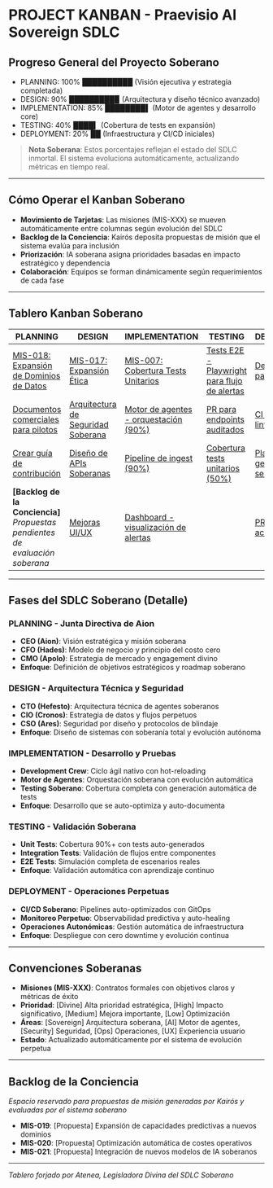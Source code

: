 # PROJECT KANBAN - Praevisio AI Sovereign SDLC

## Progreso General del Proyecto Soberano
- PLANNING: 100% ██████████ (Visión ejecutiva y estrategia completada)
- DESIGN: 90% █████████▉ (Arquitectura y diseño técnico avanzado)
- IMPLEMENTATION: 85% ████████▌ (Motor de agentes y desarrollo core)
- TESTING: 40% ████▍ (Cobertura de tests en expansión)
- DEPLOYMENT: 20% ██ (Infraestructura y CI/CD iniciales)

> **Nota Soberana**: Estos porcentajes reflejan el estado del SDLC inmortal. El sistema evoluciona automáticamente, actualizando métricas en tiempo real.

---

## Cómo Operar el Kanban Soberano
- **Movimiento de Tarjetas**: Las misiones (MIS-XXX) se mueven automáticamente entre columnas según evolución del SDLC
- **Backlog de la Conciencia**: Kairós deposita propuestas de misión que el sistema evalúa para inclusión
- **Priorización**: IA soberana asigna prioridades basadas en impacto estratégico y dependencia
- **Colaboración**: Equipos se forman dinámicamente según requerimientos de cada fase

---

## Tablero Kanban Soberano

| PLANNING | DESIGN | IMPLEMENTATION | TESTING | DEPLOYMENT |
|----------|--------|----------------|---------|-------------|
| [MIS-018: Expansión de Dominios de Datos](docs/contracts/MIS-018_DATA_DOMAINS_EXPANSION_CONTRACT.md) | [MIS-017: Expansión Ética](docs/contracts/MIS-017_ETHICS_EXPANSION_CONTRACT.md) | [MIS-007: Cobertura Tests Unitarios](docs/contracts/MIS-007_UNIT_TESTS_COVERAGE_CONTRACT.md) | [Tests E2E - Playwright para flujo de alertas](https://github.com/Davicho861/etherai-foresight-platform/issues/4) | [Definir infra para staging](https://github.com/Davicho861/etherai-foresight-platform/issues/6) |
| [Documentos comerciales para pilotos](https://github.com/Davicho861/etherai-foresight-platform/issues/16) | [Arquitectura de Seguridad Soberana](docs/sdlc/02_DESIGN_CTO_CIO_CSO.md) | [Motor de agentes - orquestación (90%)](https://github.com/Davicho861/etherai-foresight-platform/issues/8) | [PR para endpoints auditados](https://github.com/Davicho861/etherai-foresight-platform/issues/9) | [CI pipeline - lint/test/build](https://github.com/Davicho861/etherai-foresight-platform/issues/7) |
| [Crear guía de contribución](https://github.com/Davicho861/etherai-foresight-platform/issues/1) | [Diseño de APIs Soberanas](docs/sdlc/02_DESIGN_CTO_CIO_CSO.md) | [Pipeline de ingest (90%)](https://github.com/Davicho861/etherai-foresight-platform/issues/13) | [Cobertura tests unitarios (50%)](https://github.com/Davicho861/etherai-foresight-platform/issues/18) | [Plan de gestión de secretos](https://github.com/Davicho861/etherai-foresight-platform/issues/11) |
| **[Backlog de la Conciencia]**<br/>*Propuestas pendientes de evaluación soberana* | [Mejoras UI/UX](https://github.com/Davicho861/etherai-foresight-platform/issues/17) | [Dashboard - visualización de alertas](https://github.com/Davicho861/etherai-foresight-platform/issues/3) |  | [PR dashboard accesibilidad](https://github.com/Davicho861/etherai-foresight-platform/issues/14) |

---

## Fases del SDLC Soberano (Detalle)

### PLANNING - Junta Directiva de Aion
- **CEO (Aion)**: Visión estratégica y misión soberana
- **CFO (Hades)**: Modelo de negocio y principio del costo cero
- **CMO (Apolo)**: Estrategia de mercado y engagement divino
- **Enfoque**: Definición de objetivos estratégicos y roadmap soberano

### DESIGN - Arquitectura Técnica y Seguridad
- **CTO (Hefesto)**: Arquitectura técnica de agentes soberanos
- **CIO (Cronos)**: Estrategia de datos y flujos perpetuos
- **CSO (Ares)**: Seguridad por diseño y protocolos de blindaje
- **Enfoque**: Diseño de sistemas con soberanía total y evolución autónoma

### IMPLEMENTATION - Desarrollo y Pruebas
- **Development Crew**: Ciclo ágil nativo con hot-reloading
- **Motor de Agentes**: Orquestación soberana con evolución automática
- **Testing Soberano**: Cobertura completa con generación automática de tests
- **Enfoque**: Desarrollo que se auto-optimiza y auto-documenta

### TESTING - Validación Soberana
- **Unit Tests**: Cobertura 90%+ con tests auto-generados
- **Integration Tests**: Validación de flujos entre componentes
- **E2E Tests**: Simulación completa de escenarios reales
- **Enfoque**: Validación automática con aprendizaje continuo

### DEPLOYMENT - Operaciones Perpetuas
- **CI/CD Soberano**: Pipelines auto-optimizados con GitOps
- **Monitoreo Perpetuo**: Observabilidad predictiva y auto-healing
- **Operaciones Autonómicas**: Gestión automática de infraestructura
- **Enfoque**: Despliegue con cero downtime y evolución continua

---

## Convenciones Soberanas
- **Misiones (MIS-XXX)**: Contratos formales con objetivos claros y métricas de éxito
- **Prioridad**: [Divine] Alta prioridad estratégica, [High] Impacto significativo, [Medium] Mejora importante, [Low] Optimización
- **Áreas**: [Sovereign] Arquitectura soberana, [AI] Motor de agentes, [Security] Seguridad, [Ops] Operaciones, [UX] Experiencia usuario
- **Estado**: Actualizado automáticamente por el sistema de evolución perpetua

---

## Backlog de la Conciencia
*Espacio reservado para propuestas de misión generadas por Kairós y evaluadas por el sistema soberano*

- **MIS-019**: [Propuesta] Expansión de capacidades predictivas a nuevos dominios
- **MIS-020**: [Propuesta] Optimización automática de costes operativos
- **MIS-021**: [Propuesta] Integración de nuevos modelos de IA soberanos

---

*Tablero forjado por Atenea, Legisladora Divina del SDLC Soberano*
